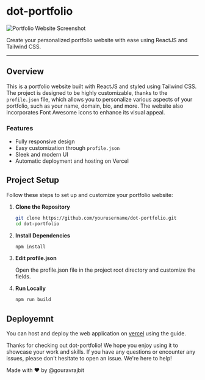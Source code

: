 # dot-portfolio

![Portfolio Website Screenshot](https://gouravraj.in/home-screen-shot.png)

Create your personalized portfolio website with ease using ReactJS and Tailwind CSS.

---

## Overview

This is a portfolio website built with ReactJS and styled using Tailwind CSS. The project is designed to be highly customizable, thanks to the `profile.json` file, which allows you to personalize various aspects of your portfolio, such as your name, domain, bio, and more. The website also incorporates Font Awesome icons to enhance its visual appeal.

### Features

- Fully responsive design
- Easy customization through `profile.json`
- Sleek and modern UI
- Automatic deployment and hosting on Vercel

## Project Setup

Follow these steps to set up and customize your portfolio website:

1. **Clone the Repository**

   ```bash
   git clone https://github.com/yourusername/dot-portfolio.git
   cd dot-portfolio

2. **Install Dependencies**

    ```bash
    npm install

3. **Edit profile.json**

    Open the profile.json file in the project root directory and customize the fields.

4. **Run Locally**

    ```bash
    npm run build

## Deployemnt

   You can host and deploy the web application on [vercel](https://vercel.com/docs/deployments/overview) using the guide. 


Thanks for checking out dot-portfolio! We hope you enjoy using it to showcase your work and skills.
If you have any questions or encounter any issues, please don't hesitate to open an issue. We're here to help!

Made with ❤️ by @gouravrajbit





